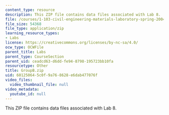```yaml
---
content_type: resource
description: This ZIP file contains data files associated with Lab 8.
file: /courses/1-103-civil-engineering-materials-laboratory-spring-2004/601250645c0f9a768628e6dab477076f_GroupB.zip
file_size: 54368
file_type: application/zip
learning_resource_types:
- Labs
license: https://creativecommons.org/licenses/by-nc-sa/4.0/
ocw_type: OCWFile
parent_title: Labs
parent_type: CourseSection
parent_uid: ceadcd63-d6dd-fe94-8798-195723bb10fa
resourcetype: Other
title: GroupB.zip
uid: 60125064-5c0f-9a76-8628-e6dab477076f
video_files:
  video_thumbnail_file: null
video_metadata:
  youtube_id: null
---
```

This ZIP file contains data files associated with Lab 8.